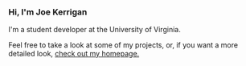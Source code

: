 ### Hi, I'm Joe Kerrigan
I'm a student developer at the University of Virginia.

Feel free to take a look at some of my projects, or, if you want a more detailed look, [check out my homepage.](https://joek13.github.io/)
